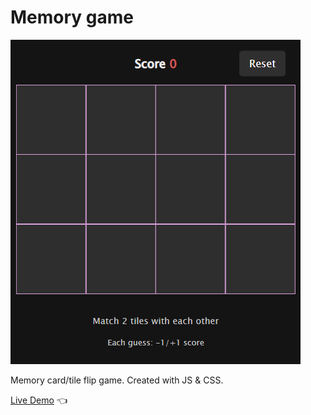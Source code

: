 # Memory game

![Design preview for Memory game](./design/preview.png)

Memory card/tile flip game. Created with JS & CSS.

[Live Demo](https://dmitriy24s.github.io/memory-game) 👈
